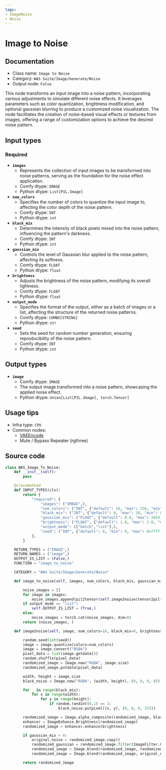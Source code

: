 ```yaml
---
tags:
- ImageNoise
- Noise
---
```


# Image to Noise
## Documentation
- Class name: `Image to Noise`
- Category: `WAS Suite/Image/Generate/Noise`
- Output node: `False`

This node transforms an input image into a noise pattern, incorporating various adjustments to simulate different noise effects. It leverages parameters such as color quantization, brightness modification, and optional gaussian blurring to produce a customized noise visualization. The node facilitates the creation of noise-based visual effects or textures from images, offering a range of customization options to achieve the desired noise pattern.
## Input types
### Required
- **`images`**
    - Represents the collection of input images to be transformed into noise patterns, serving as the foundation for the noise effect application.
    - Comfy dtype: `IMAGE`
    - Python dtype: `List[PIL.Image]`
- **`num_colors`**
    - Specifies the number of colors to quantize the input image to, affecting the color depth of the noise pattern.
    - Comfy dtype: `INT`
    - Python dtype: `int`
- **`black_mix`**
    - Determines the intensity of black pixels mixed into the noise pattern, influencing the pattern's darkness.
    - Comfy dtype: `INT`
    - Python dtype: `int`
- **`gaussian_mix`**
    - Controls the level of Gaussian blur applied to the noise pattern, affecting its softness.
    - Comfy dtype: `FLOAT`
    - Python dtype: `float`
- **`brightness`**
    - Adjusts the brightness of the noise pattern, modifying its overall lightness.
    - Comfy dtype: `FLOAT`
    - Python dtype: `float`
- **`output_mode`**
    - Specifies the format of the output, either as a batch of images or a list, affecting the structure of the returned noise patterns.
    - Comfy dtype: `COMBO[STRING]`
    - Python dtype: `str`
- **`seed`**
    - Sets the seed for random number generation, ensuring reproducibility of the noise pattern.
    - Comfy dtype: `INT`
    - Python dtype: `int`
## Output types
- **`image`**
    - Comfy dtype: `IMAGE`
    - The output image transformed into a noise pattern, showcasing the applied noise effect.
    - Python dtype: `Union[List[PIL.Image], torch.Tensor]`
## Usage tips
- Infra type: `CPU`
- Common nodes:
    - [VAEEncode](../../Comfy/Nodes/VAEEncode.md)
    - Mute / Bypass Repeater (rgthree)



## Source code
```python
class WAS_Image_To_Noise:
    def __init__(self):
        pass

    @classmethod
    def INPUT_TYPES(cls):
        return {
            "required": {
                "images": ("IMAGE",),
                "num_colors": ("INT", {"default": 16, "max": 256, "min": 2, "step": 2}),
                "black_mix": ("INT", {"default": 0, "max": 20, "min": 0, "step": 1}),
                "gaussian_mix": ("FLOAT", {"default": 0.0, "max": 1024, "min": 0, "step": 0.1}),
                "brightness": ("FLOAT", {"default": 1.0, "max": 2.0, "min": 0.0, "step": 0.01}),
                "output_mode": (["batch","list"],),
                "seed": ("INT", {"default": 0, "min": 0, "max": 0xffffffffffffffff}),
            },
        }

    RETURN_TYPES = ("IMAGE",)
    RETURN_NAMES = ("image",)
    OUTPUT_IS_LIST = (False,)
    FUNCTION = "image_to_noise"

    CATEGORY = "WAS Suite/Image/Generate/Noise"

    def image_to_noise(self, images, num_colors, black_mix, gaussian_mix, brightness, output_mode, seed):

        noise_images = []
        for image in images:
            noise_images.append(pil2tensor(self.image2noise(tensor2pil(image), num_colors, black_mix, brightness, gaussian_mix, seed)))
        if output_mode == "list":
            self.OUTPUT_IS_LIST = (True,)
        else:
            noise_images = torch.cat(noise_images, dim=0)
        return (noise_images, )

    def image2noise(self, image, num_colors=16, black_mix=0, brightness=1.0, gaussian_mix=0, seed=0):

        random.seed(int(seed))
        image = image.quantize(colors=num_colors)
        image = image.convert("RGBA")
        pixel_data = list(image.getdata())
        random.shuffle(pixel_data)
        randomized_image = Image.new("RGBA", image.size)
        randomized_image.putdata(pixel_data)

        width, height = image.size
        black_noise = Image.new("RGBA", (width, height), (0, 0, 0, 0))

        for _ in range(black_mix):
            for x in range(width):
                for y in range(height):
                    if random.randint(0,1) == 1:
                        black_noise.putpixel((x, y), (0, 0, 0, 255))

        randomized_image = Image.alpha_composite(randomized_image, black_noise)
        enhancer = ImageEnhance.Brightness(randomized_image)
        randomized_image = enhancer.enhance(brightness)

        if gaussian_mix > 0:
            original_noise = randomized_image.copy()
            randomized_gaussian = randomized_image.filter(ImageFilter.GaussianBlur(radius=gaussian_mix))
            randomized_image = Image.blend(randomized_image, randomized_gaussian, 0.65)
            randomized_image = Image.blend(randomized_image, original_noise, 0.25)

        return randomized_image

```
